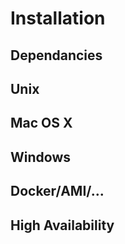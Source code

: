 # Installation

## Dependancies

## Unix

## Mac OS X

## Windows

## Docker/AMI/...

## High Availability
